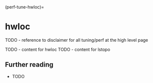 (perf-tune-hwloc)=
# hwloc

TODO - reference to disclaimer for all tuning/perf at the high level page

TODO - content for hwloc
TODO - content for lstopo

## Further reading

* TODO
